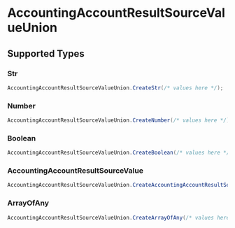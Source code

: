 # AccountingAccountResultSourceValueUnion


## Supported Types

### Str

```csharp
AccountingAccountResultSourceValueUnion.CreateStr(/* values here */);
```

### Number

```csharp
AccountingAccountResultSourceValueUnion.CreateNumber(/* values here */);
```

### Boolean

```csharp
AccountingAccountResultSourceValueUnion.CreateBoolean(/* values here */);
```

### AccountingAccountResultSourceValue

```csharp
AccountingAccountResultSourceValueUnion.CreateAccountingAccountResultSourceValue(/* values here */);
```

### ArrayOfAny

```csharp
AccountingAccountResultSourceValueUnion.CreateArrayOfAny(/* values here */);
```
